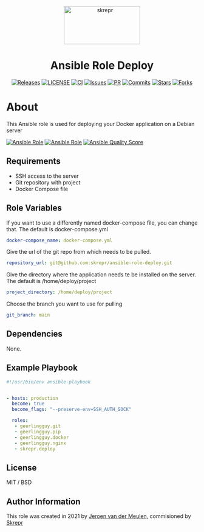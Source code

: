 <a href="https://skrepr.com/">
  <p align="center">
    <img width="200" height="100" src="https://skrepr.com/theme/skrepr/img/skrepr.svg?a3d5f79941" alt="skrepr" />
  </p>
</a>
<h1 align="center">Ansible Role Deploy</h1>
<div align="center">
  <a href="https://github.com/skrepr/ansible-role-deploy/releases"><img src="https://img.shields.io/github/release/skrepr/ansible-role-deploy.svg" alt="Releases"/></a><a> </a>
  <a href="https://github.com/skrepr/ansible-role-deploy/blob/main/LICENSE"><img src="https://img.shields.io/github/license/skrepr/ansible-role-deploy" alt="LICENSE"/></a><a> </a>
  <a href="https://github.com/skrepr/ansible-role-deploy/actions/workflows/ci.yml"><img src="https://github.com/skrepr/ansible-role-deploy/actions/workflows/ci.yml/badge.svg" alt="CI"/></a><a> </a>
  <a href="https://github.com/skrepr/ansible-role-deploy/issues"><img src="https://img.shields.io/github/issues/skrepr/ansible-role-deploy.svg" alt="Issues"/></a><a> </a>
  <a href="https://github.com/skrepr/ansible-role-deploy/pulls"><img src="https://img.shields.io/github/issues-pr/skrepr/ansible-role-deploy.svg" alt="PR"/></a><a> </a>
  <a href="https://github.com/skrepr/ansible-role-deploy/commits"><img src="https://img.shields.io/github/commit-activity/m/skrepr/ansible-role-deploy" alt="Commits"/></a><a> </a>
  <a href="https://github.com/skrepr/ansible-role-deploy/stars"><img src="https://img.shields.io/github/stars/skrepr/ansible-role-deploy.svg" alt="Stars"/></a><a> </a>
  <a href="https://github.com/skrepr/ansible-role-deploy/releases"><img src="https://img.shields.io/github/forks/skrepr/ansible-role-deploy.svg" alt="Forks"/></a><a> </a>
</div>

# About

This Ansible role is used for deploying your Docker application on a Debian server

[![Ansible Role](https://img.shields.io/ansible/role/56377)](https://galaxy.ansible.com/skrepr_github/deploy)
[![Ansible Role](https://img.shields.io/ansible/role/d/56377)](https://galaxy.ansible.com/skrepr_github/deploy)
[![Ansible Quality Score](https://img.shields.io/ansible/quality/56377)](https://galaxy.ansible.com/skrepr_github/deploy)

## Requirements

- SSH access to the server
- Git repository with project
- Docker Compose file

## Role Variables

If you want to use a differently named docker-compose file, you can change that. The default is docker-compose.yml

```yaml
docker-compose_name: docker-compose.yml
```

Give the url of the git repo from which needs to be pulled.

```yaml
repository_url: git@github.com:skrepr/ansible-role-deploy.git
```

Give the directory where the application needs te be installed on the server. The default is /home/deploy/project

```yaml
project_directory: /home/deploy/project
```

 Choose the branch you want to use for pulling

```yaml
git_branch: main
```

## Dependencies

None.

## Example Playbook

```yaml
#!/usr/bin/env ansible-playbook


- hosts: production
  become: true
  become_flags: "--preserve-env=SSH_AUTH_SOCK"

  roles:
   - geerlingguy.git
   - geerlingguy.pip
   - geerlingguy.docker
   - geerlingguy.nginx
   - skrepr.deploy
```

## License

MIT / BSD

## Author Information

This role was created in 2021 by [Jeroen van der Meulen](https://github/jeroenvandermeulen), commisioned by [Skrepr](https://skrepr.com)
